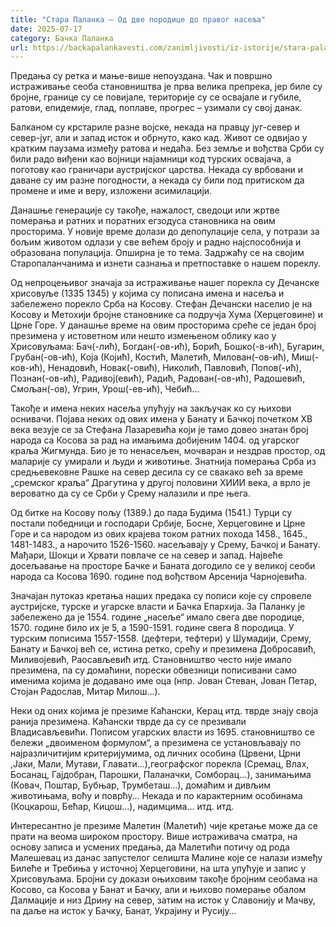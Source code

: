 ```yaml
---
title: "Стара Паланка – Од две породице до правог насеља"
date: 2025-07-17
category: Бачка Паланка
url: https://backapalankavesti.com/zanimljivosti/iz-istorije/stara-palanka-od-dve-porodice-do-pravog-naselja-2-2/
---
```


Предања су ретка и мање-више непоуздана. Чак и површно истраживање сеоба становништва је прва велика препрека, јер биле су бројне, границе су се повијале, територије су се освајале и губиле, ратови, епидемије, глад, поплаве, прогрес – узимали су свој данак.

Балканом су крстариле разне војске, некада на правцу југ-север и север-југ, али и запад исток и обрнуто, како кад. Живот се одвијао у кратким паузама између ратова и недаћа. Без земље и вођства Срби су били радо виђени као војници најамници код турских освајача, а поготову као граничари аустријског царства. Некада су врбовани и даване су им разне погодности, а некада су били под притиском да промене и име и веру, изложени асимилацији.

Данашње генерације су такође, нажалост, сведоци или жртве померања и ратних и поратних егзодуса становника на овим просторима. У новије време долази до депопулације села, у потрази за бољим животом одлази у све већем броју и радно најспособнија и образована популација. Опширна је то тема. Задржаћу се на својим Старопаланчанима и изнети сазнања и претпоставке о нашем пореклу.

Од непроцењивог значаја за истраживање нашег порекла су Дечанске хрисовуље (1335 1345) у којима су пописана имена и насеља и забележено порекло Срба на Косову. Стефан Дечански населио је на Косову и Метохији бројне становнике са подручја Хума (Херцеговине) и Црне Горе. У данашње време на овим просторима среће се један број презимена у истоветном или нешто измењеном облику као у Хрисовуљама: Бач(-лић), Богдан(-ов-ић), Борић, Бошко(-в-ић), Бугарин, Грубан(-ов-ић), Која (Којић), Костић, Малетић, Милован(-ов-ић), Миш(-ков-ић), Ненадовић, Новак(-овић), Николић, Павловић, Попов(-ић), Познан(-ов-ић), Радивој(евић), Радић, Радован(-ов-ић), Радошевић, Смољан(-ов), Угрин, Урош(-ев-ић), Чебић…

Такође и имена неких насеља упућују на закључак ко су њихови оснивачи. Појава неких од ових имена у Банату и Бачкој почетком XВ века везује се за Стефана Лазаревића који је тамо довео знатан број народа са Косова за рад на имањима добијеним 1404. од угарског краља Жигмунда. Био је то ненасељен, мочваран и нездрав простор, од маларије су умирали и људи и животиње. Знатнија померања Срба из средњевековне Рашке на север десила су се свакако већ за време „сремског краља“ Драгутина у другој половини XИИИ века, а врло је вероватно да су се Срби у Срему налазили и пре њега.

Од битке на Косову пољу (1389.) до пада Будима (1541.) Турци су постали победници и господари Србије, Босне, Херцеговине и Црне Горе и са народом из ових крајева током ратних похода 1458., 1645., 1481-1483., а нарочито 1526-1560. насељавају у Срему, Бачкој и Банату. Мађари, Шокци и Хрвати повлаче се на север и запад. Највеће досељавање на просторе Бачке и Баната догодило се у великој сеоби народа са Косова 1690. године под вођством Арсенија Чарнојевића.

Значајан путоказ кретања наших предака су пописи које су спровеле аустријске, турске и угарске власти и Бачка Епархија. За Паланку је забележено да је 1554. године „насеље“ имало свега две породице, 1570. године било их је 5, а 1590-1591. године свега 8 породица. У турским пописима 1557-1558. (дефтери, тефтери) у Шумадији, Срему, Банату и Бачкој већ се, истина ретко, срећу и презимена Добросавић, Миливојевић, Раосављевић итд. Становништво често није имало презимена, па су домаћини, порески обвезници пописивани само именима којима је додавано име оца (нпр. Јован Стеван, Јован Петар, Стојан Радослав, Митар Милош…).

Неки од оних којима је презиме Каћански, Керац итд. тврде знају своја ранија презимена. Каћански тврде да су се презивали Владисављевићи. Пописом угарских власти из 1695. становништво се бележи „двоименом формулом“, а презимена се установљавају по најразличитијим критеријумима, од личних особина (Црвени, Црни ,Јаки, Мали, Мутави, Главати…),географског порекла (Сремац, Влах, Босанац, Гајдобран, Парошки, Паланачки, Сомборац…), занимањима (Ковач, Поштар, Бубњар, Трумбеташ…), домаћим и дивљим животињама, воћу и поврћу… Некада и по карактерним особинама (Коцкарош, Бећар, Кицош…), надимцима… итд. итд.

Интересантно је презиме Малетин (Малетић) чије кретање може да се прати на веома широком простору. Више истраживача сматра, на основу записа и усмених предања, да Малетићи потичу од рода Малешевац из данас запустелог селишта Малине које се налази између Билеће и Требиња у источној Херцеговини, на шта упућује и запис у Хрисовуљама. Бројни су докази оњиховим такође бројним сеобама на Косово, са Косова у Банат и Бачку, али и њихово померање обалом Далмације и низ Дрину на север, затим на исток у Славонију и Мачву, па даље на исток у Бачку, Банат, Украјину и Русију…
